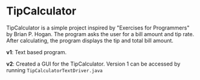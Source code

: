 <h1><b>TipCalculator</b></h1>
<p>TipCalculator is a simple project inspired by "Exercises for Programmers" by Brian P. Hogan. The program asks the user for a bill amount and tip rate. After calculating, the program displays the tip and total bill amount.</p>

<p><b>v1</b>: Text based program.</p>
<p><b>v2</b>: Created a GUI for the TipCalculator. Version 1 can be accessed by running <code>TipCalculatorTextDriver.java</code></p>
